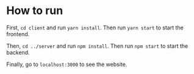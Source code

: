 # How to run
First, `cd client` and run `yarn install`. Then run `yarn start` to start the frontend.

Then, `cd ../server` and run `npm install`. Then run `npm start` to start the backend.

Finally, go to `localhost:3000` to see the website.
